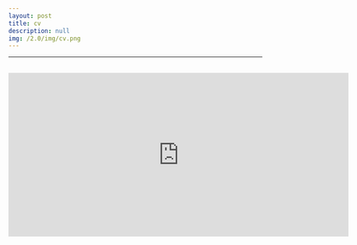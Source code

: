 ```yaml
---
layout: post
title: cv
description: null
img: /2.0/img/cv.png
---
```


***

<br>

<center><embed src="https://drive.google.com/viewerng/viewer?embedded=true&url=http://jared-desjardins.github.io/2.0/files/desjardins-cv-2018.pdf" width="675" height="325"></center>
